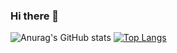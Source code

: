 ### Hi there 👋

![Anurag's GitHub stats](https://github-readme-stats.vercel.app/api?username=Demorales&show_icons=true&theme=solarized-dark) [![Top Langs](https://github-readme-stats.vercel.app/api/top-langs/?username=Demorales1998&layout=solarized-dark)](https://github.com/Demorales1998/github-readme-stats)

